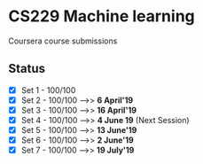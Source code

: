 # CS229 Machine learning

Coursera course submissions

## Status

* [x] Set 1 - 100/100
* [x] Set 2 - 100/100 -->> **6 April'19**
* [x] Set 3 - 100/100 -->> **16 April'19**
* [x] Set 4 - 100/100 -->> **4 June 19** (Next Session)
* [x] Set 5 - 100/100 -->> **13 June'19**
* [x] Set 6 - 100/100 -->> **2 June'19**
* [x] Set 7 - 100/100 -->> **19 July'19**
